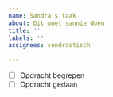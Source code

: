 ```yaml
---
name: Sandra's taak
about: Dit moet sannie doen
title: ''
labels: ''
assignees: sendrastisch

---
```


- [ ] Opdracht begrepen
- [ ] Opdracht gedaan
